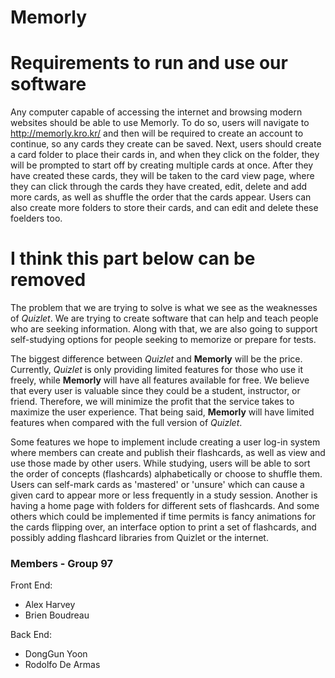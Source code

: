 # Memorly

# Requirements to run and use our software

Any computer capable of accessing the internet and browsing modern websites should be able to use Memorly. To do so, users will navigate to http://memorly.kro.kr/ and then will be required to create an account to continue, so any cards they create can be saved. Next, users should create a card folder to place their cards in, and when they click on the folder, they will be prompted to start off by creating multiple cards at once. After they have created these cards, they will be taken to the card view page, where they can click through the cards they have created, edit, delete and add more cards, as well as shuffle the order that the cards appear. Users can also create more folders to store their cards, and can edit and delete these foelders too.




# I think this part below can be removed


The problem that we are trying to solve is what we see as the weaknesses of *Quizlet*. We are trying to create software that can help and teach people who are seeking information. Along with that, we are also going to support self-studying options for people seeking to memorize or prepare for tests.  

The biggest difference between *Quizlet* and **Memorly** will be the price. Currently, *Quizlet* is only providing limited features for those who use it freely, while **Memorly** will have all features available for free. We believe that every user is valuable since they could be a student, instructor, or friend. Therefore, we will minimize the profit that the service takes to maximize the user experience. That being said, **Memorly** will have limited features when compared with the full version of *Quizlet*.

Some features we hope to implement include creating a user log-in system where members can create and publish their flashcards, as well as view and use those made by other users.  While studying, users will be able to sort the order of concepts (flashcards) alphabetically or choose to shuffle them. Users can self-mark cards as 'mastered' or 'unsure' which can cause a given card to appear more or less frequently in a study session. Another is having a home page with folders for different sets of flashcards. And some others which could be implemented if time permits is fancy animations for the cards flipping over, an interface option to print a set of flashcards, and possibly adding flashcard libraries from Quizlet or the internet.

### Members - Group 97

Front End:
- Alex Harvey
- Brien Boudreau

Back End:
- DongGun Yoon
- Rodolfo De Armas
